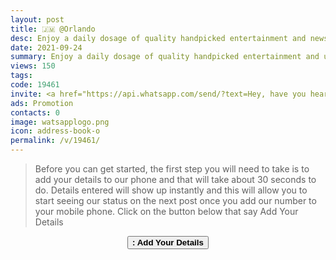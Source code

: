 ```yaml
---
layout: post
title: 🇯🇲 @Orlando 
desc: Enjoy a daily dosage of quality handpicked entertainment and news Via our WhatsApp Status updates
date: 2021-09-24
summary: Enjoy a daily dosage of quality handpicked entertainment and upto 90 % discount off local deals Via your whatsApp status, Orlando iD code is 19461 a proud member since
views: 150
tags: 
code: 19461
invite: <a href="https://api.whatsapp.com/send/?text=Hey, have you heard about this WhatsApp TV. Check out their website https://www.watsapp.tv and if you want to join use my code 19461 because I'm a member" class="page-scroll">Invite Friends</a>
ads: Promotion
contacts: 0
image: watsapplogo.png
icon: address-book-o
permalink: /v/19461/
---
```



>Before you can get started, the first step you will need to take is to add your details to our phone and that will take about 30 seconds to do. Details entered will show up instantly and this will allow you to start seeing our status on the next post once you add our number to your mobile phone. Click on the button below that say Add Your Details
   
<center><a href="/v/19461/signup" class="page-scroll"><button class="btn btn-outline btn-xl" id="#signup"><strong><i class="fa fa-address-book-o"></i> : Add Your Details</strong></button></a></center>
                            
